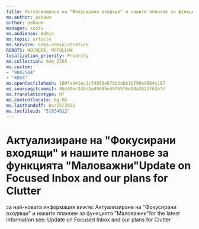 ```yaml
---
title: Актуализиране на "Фокусирани входящи" и нашите планове за функцията "Маловажни"
ms.author: pebaum
author: pebaum
manager: scotv
ms.audience: Admin
ms.topic: article
ms.service: o365-administration
ROBOTS: NOINDEX, NOFOLLOW
localization_priority: Priority
ms.collection: Adm_O365
ms.custom:
- "9002504"
- "4854"
ms.openlocfilehash: 100fa441ec1c74085e67bb1cbb1b790e9864cc67
ms.sourcegitcommit: 8bc60ec34bc1e40685e3976576e04a2623f63a7c
ms.translationtype: HT
ms.contentlocale: bg-BG
ms.lasthandoff: 04/15/2021
ms.locfileid: "51834612"
---
```

# <a name="update-on-focused-inbox-and-our-plans-for-clutter"></a><span data-ttu-id="50c87-102">Актуализиране на "Фокусирани входящи" и нашите планове за функцията "Маловажни"</span><span class="sxs-lookup"><span data-stu-id="50c87-102">Update on Focused Inbox and our plans for Clutter</span></span>

<span data-ttu-id="50c87-103">за най-новата информация вижте: Актуализиране на "Фокусирани входящи" и нашите планове за функцията "Маловажни"</span><span class="sxs-lookup"><span data-stu-id="50c87-103">for the latest information see: Update on Focused Inbox and our plans for Clutter</span></span>
